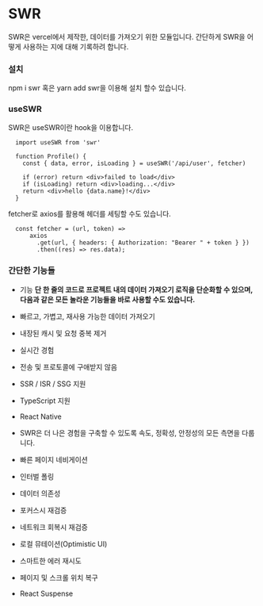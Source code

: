 # SWR

SWR은 vercel에서 제작한, 데이터를 가져오기 위한 모듈입니다.
간단하게 SWR을 어떻게 사용하는 지에 대해 기록하려 합니다.


### 설치
npm i swr 혹은 yarn add swr을 이용해 설치 할수 있습니다.


### useSWR

SWR은 useSWR이란 hook을 이용합니다.

```
  import useSWR from 'swr'
   
  function Profile() {
    const { data, error, isLoading } = useSWR('/api/user', fetcher)
   
    if (error) return <div>failed to load</div>
    if (isLoading) return <div>loading...</div>
    return <div>hello {data.name}!</div>
  }
```

fetcher로 axios를 활용해 헤더를 세팅할 수도 있습니다.

```
  const fetcher = (url, token) =>
      axios
        .get(url, { headers: { Authorization: "Bearer " + token } })
        .then((res) => res.data);
```


### 간단한 기능들

* 기능
**단 한 줄의 코드로 프로젝트 내의 데이터 가져오기 로직을 단순화할 수 있으며, 다음과 같은 모든 놀라운 기능들을 바로 사용할 수도 있습니다.**

 * 빠르고, 가볍고, 재사용 가능한 데이터 가져오기
 * 내장된 캐시 및 요청 중복 제거
 * 실시간 경험
 * 전송 및 프로토콜에 구애받지 않음
 * SSR / ISR / SSG 지원
 * TypeScript 지원
 * React Native

* SWR은 더 나은 경험을 구축할 수 있도록 속도, 정확성, 안정성의 모든 측면을 다룹니다.
 * 빠른 페이지 네비게이션
 * 인터벌 폴링
 * 데이터 의존성
 * 포커스시 재검증
 * 네트워크 회복시 재검증
 * 로컬 뮤테이션(Optimistic UI)
 * 스마트한 에러 재시도
 * 페이지 및 스크롤 위치 복구
 * React Suspense
